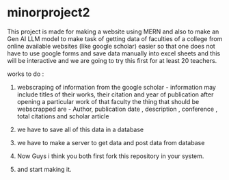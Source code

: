 # minorproject2
This project is made for making a website using MERN and also to make an Gen AI LLM model to make task of getting data of faculties of a college from online available websites (like google scholar) easier so that one does not have to use google forms and save data manually into excel sheets and this will be interactive and we are going to try this first for at least 20 teachers.

works to do : 

1. webscraping of information from the google scholar -
     information may include titles of their works, their citation and year of publication
     after opening a particular work of that faculty the thing that should be webscrapped are -
       Author, publication date , description , conference , total citations and scholar article
2. we have to save all of this data in a database
3. we have to make a server to get data and post data from database

4. Now Guys i think you both first fork this repository in your system.
5. and start making it.   
